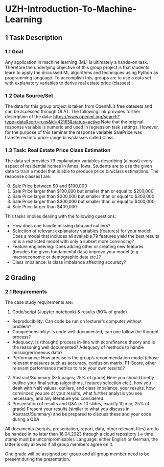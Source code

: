 # UZH-Introduction-To-Machine-Learning

## 1 Task Description

### 1.1 Goal
Any application in machine learning (ML) is ultimately a hands-on task. Therefore the underlying objective of this group project is that students learn to apply the discussed ML algorithms and techniques using Python as programming language. To accomplish this, groups are to use a data set with explanatory variables to derive real estate price (classes).

### 1.2 Data Source/Set
The data for this group project is taken from OpenML’s free datasets and can be accessed through OLAT. The following link provides further description of the data: https://www.openml.org/search?type=data&sort=runs&id=42165&status=active Note that the original response variable is numeric and used in regression task settings. However, for the purpose of this seminar the response variable SalePrice was transferred into price-range bins/classes called Class.

### 1.3 Task: Real Estate Price Class Estimation
The data set provides 79 explanatory variables describing (almost) every aspect of residential homes in Ames, Iowa. Students are to use the given data to train a model that is able to produce price bin/class estimations. The response classes1 are:

0. Sale Price between $0 and $100,000 
1. Sale Price larger than $100,000 but smaller than or equal to $200,000 
2. Sale Price larger than $200,000 but smaller than or equal to $300,000 
3. Sale Price larger than $300,000 but smaller than or equal to $400,000 
4. Sale Price larger than $400,000 

This tasks implies dealing with the following questions: 
- How does one handle missing data and outliers? 
- Selection of relevant explanatory variables (features) for your model: Does a model that includes all available 79 features yield the best results or is a restricted model with only a subset more convincing?
- Feature engineering: Does adding other or creating new features (besides the given fundamental data) improve your model (e.g. macroeconomic or demographic data etc.)?
- Class imbalance: Is class imbalance affecting accuracy?

## 2 Grading 

### 2.1 Requirements 
The case study requirements are: 
1. Code/script (Jupyter notebook) & results (50% of grade)
- Reproducibility: Can code be run on lecturer’s computer without problem? 
- Comprehensibility: Is code well documented, can one follow the thought process? 
- Adequacy: Is (thought) process in-line with econ/finance theory and is the reasoning well documented? Adequacy of methods to handle missing/erroneous data?
- Performance: How precise is the group’s recommendation model (chose relevant measures such as accuracy, confusion matrix, F1-Score, other relevant performance metrics to rate your own results)?
2. Abstract/Summary (3-5 pages; 25% of grade) 
Here you should briefly outline your final setup (algorithms, features selection etc.), how you dealt with NaN values, outliers, and class imbalance, your results, how convinced you are of your results, what further analysis you see necessary, and any literature you considered.
3. Presentation of results and Q&A (≤ 10 slides, exactly 10 min; 25% of grade) 
Present your results (similar to what you discuss in Abstract/Summary) and be prepared to discuss these and your code during a Q&A.
    
All documents (scripts, presentation, report, data, other relevant files) are to be handed in no later than 16.04.2023 through a cloud repository (→ time stamp must be uncompromisable). Language: either English or German, the latter is only allowed if all group members agree on it.

One grade will be assigned per group and all group member need to be present during the presentation.
